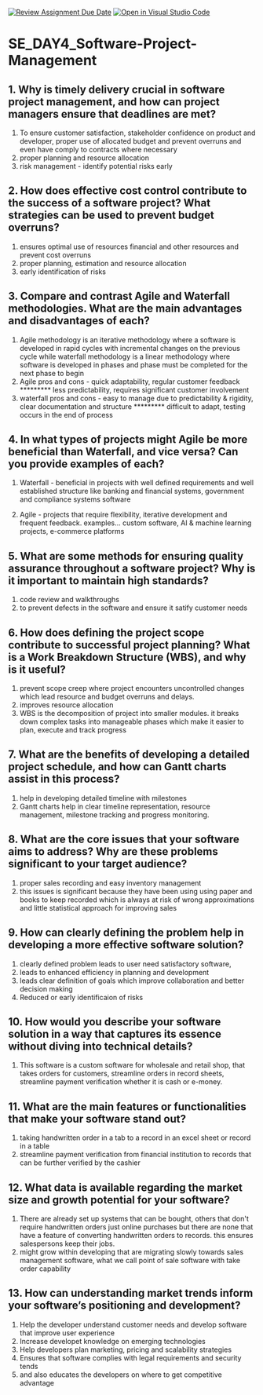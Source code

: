 [![Review Assignment Due Date](https://classroom.github.com/assets/deadline-readme-button-22041afd0340ce965d47ae6ef1cefeee28c7c493a6346c4f15d667ab976d596c.svg)](https://classroom.github.com/a/9pw6JKcu)
[![Open in Visual Studio Code](https://classroom.github.com/assets/open-in-vscode-2e0aaae1b6195c2367325f4f02e2d04e9abb55f0b24a779b69b11b9e10269abc.svg)](https://classroom.github.com/online_ide?assignment_repo_id=18439323&assignment_repo_type=AssignmentRepo)
# SE_DAY4_Software-Project-Management
## 1. Why is timely delivery crucial in software project management, and how can project managers ensure that deadlines are met?
1. To ensure customer satisfaction, stakeholder confidence on product and developer, proper use of allocated budget and prevent overruns and even have comply to contracts where necessary
2. proper planning and resource allocation
3. risk management - identify potential risks early

## 2. How does effective cost control contribute to the success of a software project? What strategies can be used to prevent budget overruns?
1. ensures optimal use of resources financial and other resources and prevent cost overruns
2. proper planning, estimation and resource allocation
3. early identification of risks

## 3. Compare and contrast Agile and Waterfall methodologies. What are the main advantages and disadvantages of each?
1. Agile methodology is an iterative methodology where a software is developed in rapid cycles with incremental changes on the previous cycle while waterfall methodology is a linear methodology where software is developed in phases and phase must be completed for the next phase to begin
2. Agile pros and cons  - quick adaptability, regular customer feedback ********* less predictability, requires significant customer involvement
3. waterfall pros and cons - easy to manage due to predictability & rigidity, clear documentation and structure ********* difficult to adapt, testing occurs in the end of process


## 4. In what types of projects might Agile be more beneficial than Waterfall, and vice versa? Can you provide examples of each?
1. Waterfall - beneficial in projects with well defined requirements and well established structure like banking and financial systems, government and compliance systems software
   
2. Agile - projects that require flexibility, iterative development and frequent feedback. examples... custom software, AI & machine learning projects, e-commerce platforms

## 5. What are some methods for ensuring quality assurance throughout a software project? Why is it important to maintain high standards?
1. code review and walkthroughs
2. to prevent defects in the software and ensure it satify customer needs

## 6. How does defining the project scope contribute to successful project planning? What is a Work Breakdown Structure (WBS), and why is it useful?
1. prevent scope creep where project encounters uncontrolled changes which lead resource and budget overruns and delays.
2. improves resource allocation
3. WBS is the decomposition of project into smaller modules. it breaks down complex tasks into manageable phases which make it easier to plan, execute and track progress

## 7. What are the benefits of developing a detailed project schedule, and how can Gantt charts assist in this process?
1. help in developing detailed timeline with milestones
2. Gantt charts help in clear timeline representation, resource management, milestone tracking and progress monitoring.

## 8. What are the core issues that your software aims to address? Why are these problems significant to your target audience?
1. proper sales recording and easy inventory management
2. this issues is significant because they have been using using paper and books to keep recorded which is always at risk of wrong approximations and little statistical approach for improving sales

## 9. How can clearly defining the problem help in developing a more effective software solution?
1. clearly defined problem leads to user need satisfactory software,
2. leads to enhanced efficiency in planning and development
3. leads clear definition of goals which improve collaboration and better decision making
4. Reduced or early identificaion of risks

## 10. How would you describe your software solution in a way that captures its essence without diving into technical details?
1. This software is a custom software for wholesale and retail shop, that takes orders for customers, streamline orders in record sheets, streamline payment verification whether it is cash or e-money.

## 11. What are the main features or functionalities that make your software stand out?
1. taking handwritten order in a tab to a record in an excel sheet or record in a table
2. streamline payment verification from financial institution to records that can be further verified by the cashier

## 12. What data is available regarding the market size and growth potential for your software?
1. There are already set up systems that can be bought, others that don't require handwritten orders just online purchases but there are none that have a feature of converting handwritten orders to records. this ensures salespersons keep their jobs.
2. might grow within developing that are migrating slowly towards sales management software, what we call point of sale software with take order capability

## 13. How can understanding market trends inform your software’s positioning and development?
1. Help the developer understand customer needs and develop software that improve user experience
2. Increase developet knowledge on emerging technologies
3. Help developers plan marketing, pricing and scalability strategies
4. Ensures that software complies with legal requirements and security tends
5. and also educates the developers on where to get competitive advantage

